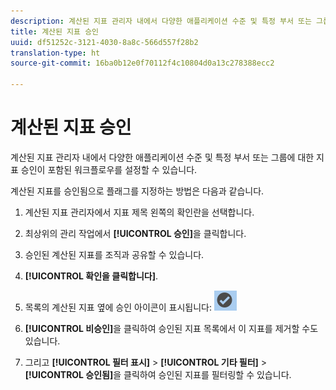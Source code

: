 ```yaml
---
description: 계산된 지표 관리자 내에서 다양한 애플리케이션 수준 및 특정 부서 또는 그룹에 대한 지표 승인이 포함된 워크플로우를 설정할 수 있습니다.
title: 계산된 지표 승인
uuid: df51252c-3121-4030-8a8c-566d557f28b2
translation-type: ht
source-git-commit: 16ba0b12e0f70112f4c10804d0a13c278388ecc2

---
```



# 계산된 지표 승인

계산된 지표 관리자 내에서 다양한 애플리케이션 수준 및 특정 부서 또는 그룹에 대한 지표 승인이 포함된 워크플로우를 설정할 수 있습니다.

계산된 지표를 승인됨으로 플래그를 지정하는 방법은 다음과 같습니다.

1. 계산된 지표 관리자에서 지표 제목 왼쪽의 확인란을 선택합니다.
1. 최상위의 관리 작업에서 **[!UICONTROL 승인]**&#x200B;을 클릭합니다.
1. 승인된 계산된 지표를 조직과 공유할 수 있습니다.
1. **[!UICONTROL 확인을 클릭합니다]**.
1. 목록의 계산된 지표 옆에 승인 아이콘이 표시됩니다:  ![](assets/cm_approve_icon.png)

1. **[!UICONTROL 비승인]**&#x200B;을 클릭하여 승인된 지표 목록에서 이 지표를 제거할 수도 있습니다.
1. 그리고 **[!UICONTROL 필터 표시]** > **[!UICONTROL 기타 필터]** > **[!UICONTROL 승인됨]**&#x200B;을 클릭하여 승인된 지표를 필터링할 수 있습니다.

